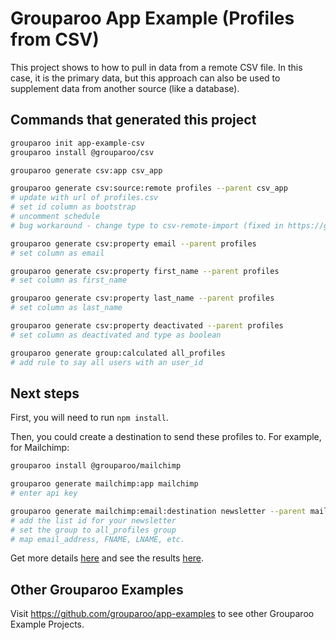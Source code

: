 # Grouparoo App Example (Profiles from CSV)

This project shows to how to pull in data from a remote CSV file.
In this case, it is the primary data, but this approach can also be used to supplement data from another source (like a database).

## Commands that generated this project

```sh
grouparoo init app-example-csv
grouparoo install @grouparoo/csv

grouparoo generate csv:app csv_app

grouparoo generate csv:source:remote profiles --parent csv_app
# update with url of profiles.csv
# set id column as bootstrap
# uncomment schedule
# bug workaround - change type to csv-remote-import (fixed in https://github.com/grouparoo/grouparoo/pull/1663)

grouparoo generate csv:property email --parent profiles
# set column as email

grouparoo generate csv:property first_name --parent profiles
# set column as first_name

grouparoo generate csv:property last_name --parent profiles
# set column as last_name

grouparoo generate csv:property deactivated --parent profiles
# set column as deactivated and type as boolean

grouparoo generate group:calculated all_profiles
# add rule to say all users with an user_id
```

## Next steps

First, you will need to run `npm install`.

Then, you could create a destination to send these profiles to.
For example, for Mailchimp:

```sh
grouparoo install @grouparoo/mailchimp

grouparoo generate mailchimp:app mailchimp
# enter api key

grouparoo generate mailchimp:email:destination newsletter --parent mailchimp
# add the list id for your newsletter
# set the group to all_profiles group
# map email_address, FNAME, LNAME, etc.
```

Get more details [here](https://www.grouparoo.com/docs/tutorials/app-example-config) and see the results [here](https://github.com/grouparoo/app-example-config).

## Other Grouparoo Examples

Visit https://github.com/grouparoo/app-examples to see other Grouparoo Example Projects.
